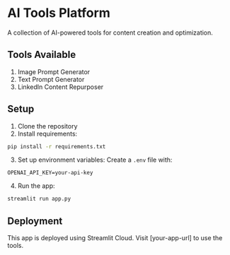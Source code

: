 # AI Tools Platform

A collection of AI-powered tools for content creation and optimization.

## Tools Available

1. Image Prompt Generator
2. Text Prompt Generator
3. LinkedIn Content Repurposer

## Setup

1. Clone the repository
2. Install requirements:
```bash
pip install -r requirements.txt
```
3. Set up environment variables:
Create a `.env` file with:
```
OPENAI_API_KEY=your-api-key
```
4. Run the app:
```bash
streamlit run app.py
```

## Deployment

This app is deployed using Streamlit Cloud. Visit [your-app-url] to use the tools.